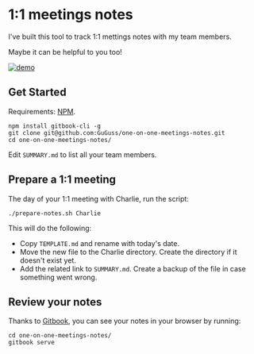 # 1:1 meetings notes

I've built this tool to track 1:1 mettings notes with my team members.

Maybe it can be helpful to you too!

[![demo](https://asciinema.org/a/7c2vri806d3tltj3rbk42vn8e.png)](https://asciinema.org/a/7c2vri806d3tltj3rbk42vn8e)

## Get Started

Requirements: [NPM](https://www.npmjs.com/).

```
npm install gitbook-cli -g
git clone git@github.com:GuGuss/one-on-one-meetings-notes.git
cd one-on-one-meetings-notes/
```

Edit `SUMMARY.md` to list all your team members.

## Prepare a 1:1 meeting

The day of your 1:1 meeting with Charlie, run the script:

```
./prepare-notes.sh Charlie
```

This will do the following:
* Copy `TEMPLATE.md` and rename with today's date.
* Move the new file to the Charlie directory. Create the directory if it doesn't exist yet.
* Add the related link to `SUMMARY.md`. Create a backup of the file in case something went wrong.

## Review your notes

Thanks to [Gitbook](https://github.com/GitbookIO/gitbook), you can see your notes in your browser by running:

```
cd one-on-one-meetings-notes/
gitbook serve
```
